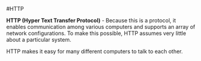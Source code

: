 #HTTP

__HTTP (Hyper Text Transfer Protocol)__ - Because this is a protocol, it enables communication among various computers and supports an array of network configurations. To make this possible, HTTP assumes very little about a particular system.

HTTP makes it easy for many different computers to talk to each other.
